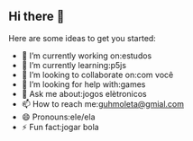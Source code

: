 ## Hi there 👋

Here are some ideas to get you started:

- 🔭 I’m currently working on:estudos
- 🌱 I’m currently learning:p5js
- 👯 I’m looking to collaborate on:com você
- 🤔 I’m looking for help with:games
- 💬 Ask me about:jogos elètronicos
- 📫 How to reach me:guhmoleta@gmial.com
- 😄 Pronouns:ele/ela
- ⚡ Fun fact:jogar bola

